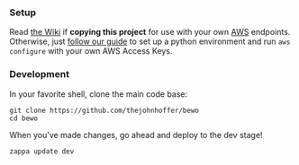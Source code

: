 ### Setup

Read [the Wiki](https://github.com/thejohnhoffer/bewo/wiki) if **copying this project** for use with your own [AWS](https://en.wikipedia.org/wiki/Amazon_Web_Services) endpoints. Otherwise, just [follow our guide](https://github.com/thejohnhoffer/bewo/wiki/Python-Setup) to set up a python environment and run `aws configure` with your own AWS Access Keys.

### Development

In your favorite shell, clone the main code base:
```
git clone https://github.com/thejohnhoffer/bewo
cd bewo
```

When you've made changes, go ahead and deploy to the dev stage!

```
zappa update dev
```
